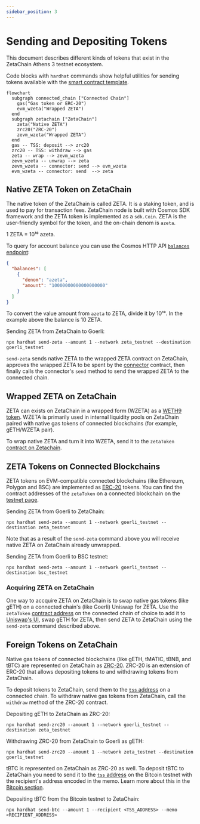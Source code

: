 ```yaml
---
sidebar_position: 3
---
```


# Sending and Depositing Tokens

This document describes different kinds of tokens that exist in the ZetaChain
Athens 3 testnet ecosystem.

Code blocks with `hardhat` commands show helpful utilities for sending tokens
available with the
[smart contract template](https://github.com/zeta-chain/template).

```mermaid
flowchart
  subgraph connected_chain ["Connected Chain"]
    gas("Gas token or ERC-20")
    evm_wzeta("Wrapped ZETA")
  end
  subgraph zetachain ["ZetaChain"]
    zeta("Native ZETA")
    zrc20("ZRC-20")
    zevm_wzeta("Wrapped ZETA")
  end
  gas -- TSS: deposit --> zrc20
  zrc20 -- TSS: withdraw --> gas
  zeta -- wrap --> zevm_wzeta
  zevm_wzeta -- unwrap --> zeta
  zevm_wzeta -- connector: send --> evm_wzeta
  evm_wzeta -- connector: send  --> zeta
```

## Native ZETA Token on ZetaChain

The native token of the ZetaChain is called ZETA. It is a staking token, and is
used to pay for transaction fees. ZetaChain node is built with Cosmos SDK
framework and the ZETA token is implemented as a `sdk.Coin`. ZETA is the
user-friendly symbol for the token, and the on-chain denom is `azeta`.

1 ZETA = 10¹⁸ azeta.

To query for account balance you can use the Cosmos HTTP API
[`balances` endpoint](https://zetachain-athens.blockpi.network/lcd/v1/public/cosmos/bank/v1beta1/balances/zeta19nfaqu9wr0fktyyampva98ec025kjy0phww5um):

```json
{
  "balances": [
    {
      "denom": "azeta",
      "amount": "10000000000000000000"
    }
  ]
}
```

To convert the value amount from `azeta` to ZETA, divide it by 10¹⁸. In the
example above the balance is 10 ZETA.

Sending ZETA from ZetaChain to Goerli:

```
npx hardhat send-zeta --amount 1 --network zeta_testnet --destination goerli_testnet
```

`send-zeta` sends native ZETA to the wrapped ZETA contract on ZetaChain,
approves the wrapped ZETA to be spent by the
[connector](/developers/cross-chain-messaging/connector) contract, then finally
calls the connector's `send` method to send the wrapped ZETA to the connected
chain.

## Wrapped ZETA on ZetaChain

ZETA can exists on ZetaChain in a wrapped form (WZETA) as a
[WETH9 token](https://github.com/zeta-chain/protocol-contracts/blob/main/contracts/zevm/WZETA.sol).
WZETA is primarily used in internal liquidity pools on ZetaChain paired with
native gas tokens of connected blockchains (for example, gETH/WZETA pair).

To wrap native ZETA and turn it into WZETA, send it to the `zetaToken`
[contract on Zetachain](/reference/testnet).

## ZETA Tokens on Connected Blockchains

ZETA tokens on EVM-compatible connected blockchains (like Ethereum, Polygon and
BSC) are implemented as
[ERC-20](https://github.com/zeta-chain/protocol-contracts/blob/main/contracts/evm/Zeta.eth.sol)
tokens. You can find the contract addresses of the `zetaToken` on a connected
blockchain on the [testnet page](/reference/testnet).

Sending ZETA from Goerli to ZetaChain:

```
npx hardhat send-zeta --amount 1 --network goerli_testnet --destination zeta_testnet
```

Note that as a result of the `send-zeta` command above you will receive native
ZETA on ZetaChain already unwrapped.

Sending ZETA from Goerli to BSC testnet:

```
npx hardhat send-zeta --amount 1 --network goerli_testnet --destination bsc_testnet
```

### Acquiring ZETA on ZetaChain

One way to accquire ZETA on ZetaChain is to swap native gas tokens (like gETH)
on a connected chain's (like Goerli) Uniswap for ZETA. Use the `zetaToken`
[contract address](/reference/testnet) on the connected chain of choice to add
it to [Uniswap's UI](https://app.uniswap.org/#/swap), swap gETH for ZETA, then
send ZETA to ZetaChain using the `send-zeta` command described above.

## Foreign Tokens on ZetaChain

Native gas tokens of connected blockchains (like gETH, tMATIC, tBNB, and tBTC)
are represented on ZetaChain as [ZRC-20](/developers/omnichain/zrc-20). ZRC-20
is an extension of ERC-20 that allows depositing tokens to and withdrawing
tokens from ZetaChain.

To deposit tokens to ZetaChain, send them to the
[`tss` address](/reference/testnet) on a connected chain. To withdraw native gas
tokens from ZetaChain, call the `withdraw` method of the ZRC-20 contract.

Depositing gETH to ZetaChain as ZRC-20:

```
npx hardhat send-zrc20 --amount 1 --network goerli_testnet --destination zeta_testnet
```

Withdrawing ZRC-20 from ZetaChain to Goerli as gETH:

```
npx hardhat send-zrc20 --amount 1 --network zeta_testnet --destination goerli_testnet
```

tBTC is represented on ZetaChain as ZRC-20 as well. To deposit tBTC to ZetaChain
you need to send it to the [`tss` address](/reference/testnet) on the Bitcoin
testnet with the recipient's address encoded in the memo. Learn more about this
in the [Bitcoin section](/developers/omnichain/bitcoin).

Depositing tBTC from the Bitcoin testnet to ZetaChain:

```
npx hardhat send-btc --amount 1 --recipient <TSS_ADDRESS> --memo <RECIPIENT_ADDRESS>
```
